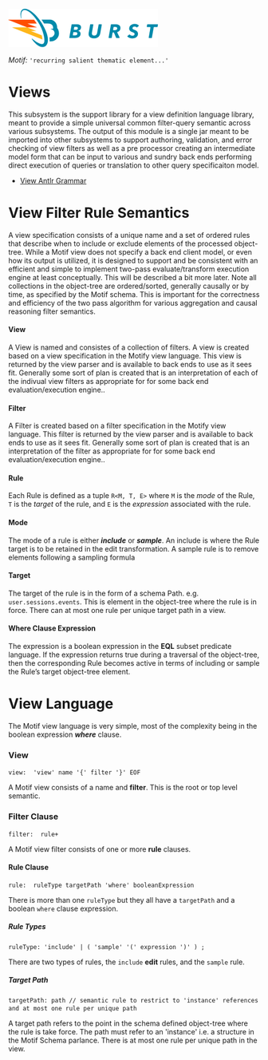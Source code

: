 ![Burst](../../documentation/burst_h_small.png "")

_Motif:_ ```'recurring salient thematic element...'```

# Views
This subsystem is the support library for a view definition language library, meant to provide a simple
universal common filter-query semantic across various subsystems. The output of this module is a single jar
meant to be imported into other subsystems to support authoring, validation, and error checking of view filters
as well as a pre processor creating an intermediate model form that can be input to various and sundry back ends
performing direct execution of queries or translation to other query specificaiton model.

* [View Antlr Grammar](../src/main/antlr4/org/burstsys/motif/viewGrammar.g4)

# View Filter Rule Semantics
A view specification consists of a unique name and a set of ordered rules that describe when to include or exclude 
elements of the processed object-tree. While a Motif view does not specify a back end client model, or even how 
its output is utilized,  it is designed to support and be consistent with an efficient and simple to 
implement two-pass evaluate/transform execution engine at least conceptually. This will be described a 
bit more later. Note all collections in the object-tree are ordered/sorted, generally causally or by time, as specified by 
the Motif schema. This is important for the correctness and efficiency of the two pass algorithm for 
various aggregation and causal reasoning filter semantics.

#### View
A View is named and consistes of a collection of filters. 
A view is created based on a view specification in the Motify view language. This view is returned by
the view parser and is available to back ends to use as it sees fit. Generally some sort of plan is created 
that is an interpretation of each of the indivual view filters as appropriate for for some back end evaluation/execution engine..

#### Filter
A Filter is created based on a filter specification in the Motify view language. This filter is returned by
the view parser and is available to back ends to use as it sees fit. Generally some sort of plan is created 
that is an interpretation of the filter as appropriate for for some back end evaluation/execution engine..

#### Rule
Each Rule is defined as a tuple `R<M, T, E>` where `M` is the _mode_ of the Rule, `T` is the _target_ of the rule, and `E` is 
the _expression_ associated with the rule.

#### Mode
The mode of a rule is either ___include___  or ___sample___. An include is where the Rule target is to be retained in the
 edit transformation. A sample rule is to remove elements following a sampling formula

#### Target
The target of the rule is in the form of a schema Path. e.g. `user.sessions.events`. This is element in the object-tree
where the rule is in force.  There can at most one rule per unique target path in a view.

#### Where Clause Expression
The expression is a boolean expression in the __EQL__ subset predicate language. If the expression returns true during
 a traversal of the object-tree, then the corresponding Rule becomes active in terms of including or sample 
the Rule’s target object-tree element.

# View Language
The Motif view language is very simple, most of the complexity being in the boolean expression ___where___ clause.

### View 
    view:  'view' name '{' filter '}' EOF
 A Motif view consists of a name and __filter__. This is the root or top level semantic.
    
### Filter Clause
    filter:  rule+
 A Motif view filter consists of one or more __rule__ clauses.
    
#### Rule Clause
    rule:  ruleType targetPath 'where' booleanExpression
There is more than one `ruleType` but they all have a `targetPath` and a boolean `where` clause expression.

##### Rule Types
    ruleType: 'include' | ( 'sample' '(' expression ')' ) ;
There are two types of rules, the `include`  __edit__ rules, and the `sample` rule.
        
##### Target Path
    targetPath: path // semantic rule to restrict to 'instance' references and at most one rule per unique path
    
A target path refers to the point in the schema defined object-tree where the rule is take force.
 The path must refer to an 'instance' i.e. a structure in the Motif Schema parlance. There is at most one rule per
 unique path in the view.
